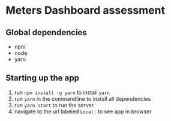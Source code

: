 # Meters Dashboard assessment

## Global dependencies
- npm
- node
- yarn
## Starting up the app
1) run `npm install -g yarn` to install `yarn`
1) run `yarn` in the commandline to install all dependencies
1) run `yarn start` to run the server
1) navigate to the url labeled `Local:` to see app in browser


